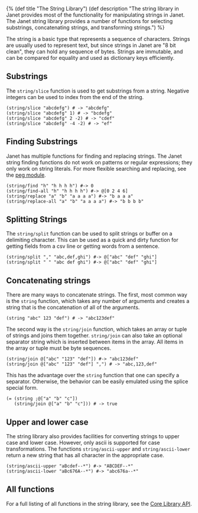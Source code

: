 {%
(def title "The String Library")
(def description "The string library in Janet provides most of the functionality
 for manipulating strings in Janet. The Janet string library provides a number
 of functions for selecting substrings, concatenating strings, and transforming
 strings.")
%}

The string is a basic type that represents a sequence of characters. Strings
are usually used to represent text, but since strings in Janet are "8 bit clean", they
can hold any sequence of bytes.
Strings are immutable, and can be compared for equality and
used as dictionary keys efficiently.

## Substrings

The `string/slice` function is used to get substrings from a string. Negative
integers can be used to index from the end of the string.

```janet
(string/slice "abcdefg") # -> "abcdefg"
(string/slice "abcdefg" 1) # -> "bcdefg"
(string/slice "abcdefg" 2 -2) # -> "cdef"
(string/slice "abcdefg" -4 -2) # -> "ef"
```

## Finding Substrings

Janet has multiple functions for finding and replacing strings. The
Janet string finding functions do not work on patterns or regular expressions;
they only work on string literals. For more flexible searching and replacing, see
the [peg module](/peg.html).

```janet
(string/find "h" "h h h h") #-> 0
(string/find-all "h" "h h h h") #-> @[0 2 4 6]
(string/replace "a" "b" "a a a a") #-> "b a a a"
(string/replace-all "a" "b" "a a a a") #-> "b b b b"
```

## Splitting Strings

The `string/split` function can be used to split strings or buffer on a delimiting
character. This can be used as a quick and dirty function for getting fields
from a csv line or getting words from a sentence.

```janet
(string/split "," "abc,def,ghi") #-> @["abc" "def" "ghi"]
(string/split " " "abc def ghi") #-> @["abc" "def" "ghi"]
```

## Concatenating strings

There are many ways to concatenate strings. The first, most common
way is the `string` function, which takes any number of arguments and
creates a string that is the concatenation of all of the arguments.

```janet
(string "abc" 123 "def") # -> "abc123def"
```

The second way is the `string/join` function, which takes an array
or tuple of strings and joins them together. `string/join` can also
take an optional separator string which is inserted between items in
the array. All items in the array or tuple must be byte sequences.

```janet
(string/join @["abc" "123" "def"]) #-> "abc123def"
(string/join @["abc" "123" "def"] ",") # -> "abc,123,def"
```

This has the advantage over the `string` function that one can
specify a separator. Otherwise, the behavior can be easily emulated
using the splice special form.

```janet
(= (string ;@["a" "b" "c"])
   (string/join @["a" "b" "c"])) # -> true
```

## Upper and lower case

The string library also provides facilities for converting strings to
upper case and lower case. However, only ascii is supported for case
transformations. The functions `string/ascii-upper` and `string/ascii-lower`
return a new string that has all character in the appropriate case.

```janet
(string/ascii-upper "aBcdef--*") #-> "ABCDEF--*"
(string/ascii-lower "aBc676A--*") #-> "abc676a--*"
```

## All functions

For a full listing of all functions in the string library, see
the [Core Library API](/doc.html#string/ascii-lower).
